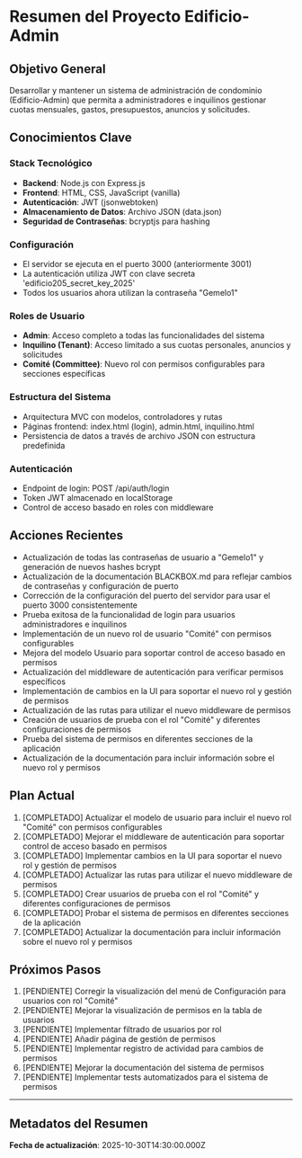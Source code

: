# Resumen del Proyecto Edificio-Admin

## Objetivo General
Desarrollar y mantener un sistema de administración de condominio (Edificio-Admin) que permita a administradores e inquilinos gestionar cuotas mensuales, gastos, presupuestos, anuncios y solicitudes.

## Conocimientos Clave

### Stack Tecnológico
- **Backend**: Node.js con Express.js
- **Frontend**: HTML, CSS, JavaScript (vanilla)
- **Autenticación**: JWT (jsonwebtoken)
- **Almacenamiento de Datos**: Archivo JSON (data.json)
- **Seguridad de Contraseñas**: bcryptjs para hashing

### Configuración
- El servidor se ejecuta en el puerto 3000 (anteriormente 3001)
- La autenticación utiliza JWT con clave secreta 'edificio205_secret_key_2025'
- Todos los usuarios ahora utilizan la contraseña "Gemelo1"

### Roles de Usuario
- **Admin**: Acceso completo a todas las funcionalidades del sistema
- **Inquilino (Tenant)**: Acceso limitado a sus cuotas personales, anuncios y solicitudes
- **Comité (Committee)**: Nuevo rol con permisos configurables para secciones específicas

### Estructura del Sistema
- Arquitectura MVC con modelos, controladores y rutas
- Páginas frontend: index.html (login), admin.html, inquilino.html
- Persistencia de datos a través de archivo JSON con estructura predefinida

### Autenticación
- Endpoint de login: POST /api/auth/login
- Token JWT almacenado en localStorage
- Control de acceso basado en roles con middleware

## Acciones Recientes
- Actualización de todas las contraseñas de usuario a "Gemelo1" y generación de nuevos hashes bcrypt
- Actualización de la documentación BLACKBOX.md para reflejar cambios de contraseñas y configuración de puerto
- Corrección de la configuración del puerto del servidor para usar el puerto 3000 consistentemente
- Prueba exitosa de la funcionalidad de login para usuarios administradores e inquilinos
- Implementación de un nuevo rol de usuario "Comité" con permisos configurables
- Mejora del modelo Usuario para soportar control de acceso basado en permisos
- Actualización del middleware de autenticación para verificar permisos específicos
- Implementación de cambios en la UI para soportar el nuevo rol y gestión de permisos
- Actualización de las rutas para utilizar el nuevo middleware de permisos
- Creación de usuarios de prueba con el rol "Comité" y diferentes configuraciones de permisos
- Prueba del sistema de permisos en diferentes secciones de la aplicación
- Actualización de la documentación para incluir información sobre el nuevo rol y permisos

## Plan Actual
1. [COMPLETADO] Actualizar el modelo de usuario para incluir el nuevo rol "Comité" con permisos configurables
2. [COMPLETADO] Mejorar el middleware de autenticación para soportar control de acceso basado en permisos
3. [COMPLETADO] Implementar cambios en la UI para soportar el nuevo rol y gestión de permisos
4. [COMPLETADO] Actualizar las rutas para utilizar el nuevo middleware de permisos
5. [COMPLETADO] Crear usuarios de prueba con el rol "Comité" y diferentes configuraciones de permisos
6. [COMPLETADO] Probar el sistema de permisos en diferentes secciones de la aplicación
7. [COMPLETADO] Actualizar la documentación para incluir información sobre el nuevo rol y permisos

## Próximos Pasos
1. [PENDIENTE] Corregir la visualización del menú de Configuración para usuarios con rol "Comité"
2. [PENDIENTE] Mejorar la visualización de permisos en la tabla de usuarios
3. [PENDIENTE] Implementar filtrado de usuarios por rol
4. [PENDIENTE] Añadir página de gestión de permisos
5. [PENDIENTE] Implementar registro de actividad para cambios de permisos
6. [PENDIENTE] Mejorar la documentación del sistema de permisos
7. [PENDIENTE] Implementar tests automatizados para el sistema de permisos

---

## Metadatos del Resumen
**Fecha de actualización**: 2025-10-30T14:30:00.000Z